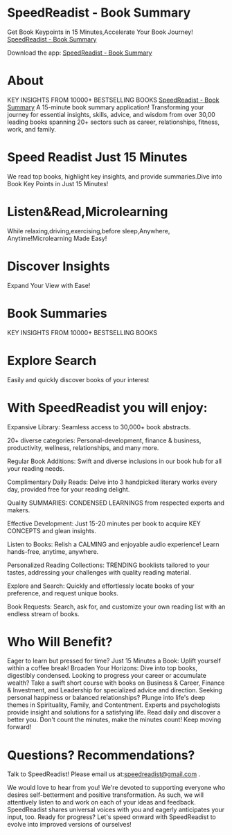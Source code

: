 # SpeedReadist - Book Summary
Get Book Keypoints in 15 Minutes,Accelerate Your Book Journey! [SpeedReadist - Book Summary](https://www.speedreadist.com/) 

Download the app: [SpeedReadist - Book Summary](https://apps.apple.com/app/id6478863162) 
# About
KEY INSIGHTS FROM 10000+ BESTSELLING BOOKS [SpeedReadist - Book Summary](https://www.speedreadist.com/) 
A 15-minute book summary application! Transforming your journey for essential insights, skills, advice, and wisdom from over 30,00 leading books spanning 20+ sectors such as career, relationships, fitness, work, and family. 

# Speed Readist Just 15 Minutes
We read top books, highlight key insights, and provide summaries.Dive into Book Key Points in Just 15 Minutes!

# Listen&Read,Microlearning
While relaxing,driving,exercising,before sleep,Anywhere, Anytime!Microlearning Made Easy!

# Discover Insights
Expand Your View with Ease!

# Book Summaries
KEY INSIGHTS FROM 10000+ BESTSELLING BOOKS 

# Explore Search
Easily and quickly discover books of your interest


# With SpeedReadist you will enjoy:
Expansive Library: Seamless access to 30,000+ book abstracts.

20+ diverse categories: Personal-development, finance & business, productivity, wellness, relationships, and many more.

Regular Book Additions: Swift and diverse inclusions in our book hub for all your reading needs.

Complimentary Daily Reads: Delve into 3 handpicked literary works every day, provided free for your reading delight.

Quality SUMMARIES: CONDENSED LEARNINGS from respected experts and makers.

Effective Development: Just 15-20 minutes per book to acquire KEY CONCEPTS and glean insights.

Listen to Books: Relish a CALMING and enjoyable audio experience! Learn hands-free, anytime, anywhere.

Personalized Reading Collections: TRENDING booklists tailored to your tastes, addressing your challenges with quality reading material.

Explore and Search: Quickly and effortlessly locate books of your preference, and request unique books.

Book Requests: Search, ask for, and customize your own reading list with an endless stream of books.

# Who Will Benefit?
Eager to learn but pressed for time? Just 15 Minutes a Book: Uplift yourself within a coffee break! Broaden Your Horizons: Dive into top books, digestibly condensed.
Looking to progress your career or accumulate wealth? Take a swift short course with books on Business & Career, Finance & Investment, and Leadership for specialized advice and direction.
Seeking personal happiness or balanced relationships? Plunge into life's deep themes in Spirituality, Family, and Contentment. Experts and psychologists provide insight and solutions for a satisfying life.
Read daily and discover a better you. Don't count the minutes, make the minutes count! Keep moving forward!

# Questions? Recommendations? 

Talk to SpeedReadist! Please email us at:speedreadist@gmail.com .

We would love to hear from you! We're devoted to supporting everyone who desires self-betterment and positive transformation. As such, we will attentively listen to and work on each of your ideas and feedback. SpeedReadist shares universal voices with you and eagerly anticipates your input, too. Ready for progress? Let's speed onward with SpeedReadist to evolve into improved versions of ourselves!

